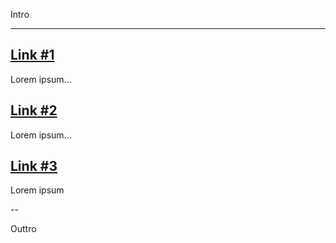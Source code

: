 Intro

---

## [Link #1]()

Lorem ipsum...

## [Link #2]()

Lorem ipsum...

## [Link #3]()

Lorem ipsum

--

Outtro

